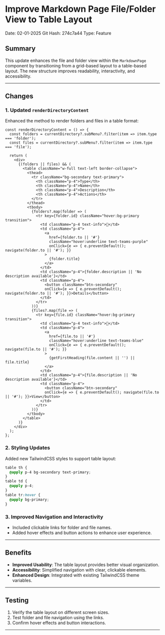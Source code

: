 # Improve Markdown Page File/Folder View to Table Layout

Date: 02-01-2025
Git Hash: 274c7a44
Type: Feature

## Summary

This update enhances the file and folder view within the `MarkdownPage` component by transitioning from a grid-based layout to a table-based layout. The new structure improves readability, interactivity, and accessibility.

---

## Changes

### 1. Updated `renderDirectoryContent`
Enhanced the method to render folders and files in a table format:
```tsx
const renderDirectoryContent = () => {
  const folders = currentDirectory?.subMenu?.filter(item => item.type === 'folder');
  const files = currentDirectory?.subMenu?.filter(item => item.type === 'file');

  return (
    <div>
      {(folders || files) && (
        <table className="w-full text-left border-collapse">
          <thead>
            <tr className="bg-secondary text-primary">
              <th className="p-4">Type</th>
              <th className="p-4">Name</th>
              <th className="p-4">Description</th>
              <th className="p-4">Actions</th>
            </tr>
          </thead>
          <tbody>
            {folders?.map(folder => (
              <tr key={folder.id} className="hover:bg-primary transition">
                <td className="p-4 text-info">📂</td>
                <td className="p-4">
                  <a
                    href={folder.to || '#'}
                    className="hover:underline text-teams-purple"
                    onClick={e => { e.preventDefault(); navigate(folder.to || '#'); }}
                  >
                    {folder.title}
                  </a>
                </td>
                <td className="p-4">{folder.description || 'No description available'}</td>
                <td className="p-4">
                  <button className="btn-secondary"
                  onClick={e => { e.preventDefault(); navigate(folder.to || '#'); }}>Details</button>
                </td>
              </tr>
            ))}
            {files?.map(file => (
              <tr key={file.id} className="hover:bg-primary transition">
                <td className="p-4 text-info">📄</td>
                <td className="p-4">
                  <a
                    href={file.to || '#'}
                    className="hover:underline text-teams-blue"
                    onClick={e => { e.preventDefault(); navigate(file.to || '#'); }}
                  >
                    {getFirstHeading(file.content || '') || file.title}
                  </a>
                </td>
                <td className="p-4">{file.description || 'No description available'}</td>
                <td className="p-4">
                  <button className="btn-secondary"
                  onClick={e => { e.preventDefault(); navigate(file.to || '#'); }}>View</button>
                </td>
              </tr>
            ))}
          </tbody>
        </table>
      )}
    </div>
  );
};
```

### 2. Styling Updates
Added new TailwindCSS styles to support table layout:
```css
table th {
  @apply p-4 bg-secondary text-primary;
}
table td {
  @apply p-4;
}
table tr:hover {
  @apply bg-primary;
}
```

### 3. Improved Navigation and Interactivity
- Included clickable links for folder and file names.
- Added hover effects and button actions to enhance user experience.

---

## Benefits

- **Improved Usability**: The table layout provides better visual organization.
- **Accessibility**: Simplified navigation with clear, clickable elements.
- **Enhanced Design**: Integrated with existing TailwindCSS theme variables.

---

## Testing

1. Verify the table layout on different screen sizes.
2. Test folder and file navigation using the links.
3. Confirm hover effects and button interactions.

---